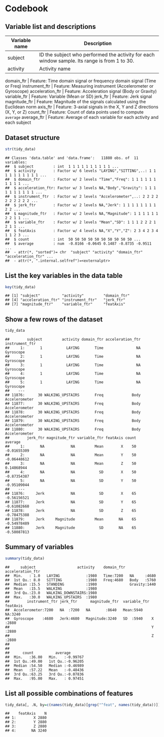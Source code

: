 Codebook
========

Variable list and descriptions
------------------------------

Variable name    | Description
-----------------|------------
subject          | ID the subject who performed the activity for each window sample. Its range is from 1 to 30.
activity         | Activity name

domain_ftr       | Feature: Time domain signal or frequency domain signal (Time or Freq)
instrument_ftr   | Feature: Measuring instrument (Accelerometer or Gyroscope)
acceleration_ftr | Feature: Acceleration signal (Body or Gravity)
variable_ftr     | Feature: Variable (Mean or SD)
jerk_ftr         | Feature: Jerk signal
magnitude_ftr    | Feature: Magnitude of the signals calculated using the Euclidean norm
axis_ftr         | Feature: 3-axial signals in the X, Y and Z directions (X, Y, or Z)
count_ftr        | Feature: Count of data points used to compute `average`
average_ftr      | Feature: Average of each variable for each activity and each subject


Dataset structure
-----------------


```r
str(tidy_data)
```

```
## Classes 'data.table' and 'data.frame':	11880 obs. of  11 variables:
##  $ subject         : int  1 1 1 1 1 1 1 1 1 1 ...
##  $ activity        : Factor w/ 6 levels "LAYING","SITTING",..: 1 1 1 1 1 1 1 1 1 1 ...
##  $ domain_ftr      : Factor w/ 2 levels "Time","Freq": 1 1 1 1 1 1 1 1 1 1 ...
##  $ acceleration_ftr: Factor w/ 3 levels NA,"Body","Gravity": 1 1 1 1 1 1 1 1 1 1 ...
##  $ instrument_ftr  : Factor w/ 2 levels "Accelerometer",..: 2 2 2 2 2 2 2 2 2 2 ...
##  $ jerk_ftr        : Factor w/ 2 levels NA,"Jerk": 1 1 1 1 1 1 1 1 2 2 ...
##  $ magnitude_ftr   : Factor w/ 2 levels NA,"Magnitude": 1 1 1 1 1 1 2 2 1 1 ...
##  $ variable_ftr    : Factor w/ 2 levels "Mean","SD": 1 1 1 2 2 2 1 2 1 1 ...
##  $ featAxis        : Factor w/ 4 levels NA,"X","Y","Z": 2 3 4 2 3 4 1 1 2 3 ...
##  $ count           : int  50 50 50 50 50 50 50 50 50 50 ...
##  $ average         : num  -0.0166 -0.0645 0.1487 -0.8735 -0.9511 ...
##  - attr(*, "sorted")= chr  "subject" "activity" "domain_ftr" "acceleration_ftr" ...
##  - attr(*, ".internal.selfref")=<externalptr>
```

List the key variables in the data table
----------------------------------------


```r
key(tidy_data)
```

```
## [1] "subject"          "activity"         "domain_ftr"      
## [4] "acceleration_ftr" "instrument_ftr"   "jerk_ftr"        
## [7] "magnitude_ftr"    "variable_ftr"     "featAxis"
```

Show a few rows of the dataset
------------------------------


```r
tidy_data
```

```
##        subject         activity domain_ftr acceleration_ftr instrument_ftr
##     1:       1           LAYING       Time               NA      Gyroscope
##     2:       1           LAYING       Time               NA      Gyroscope
##     3:       1           LAYING       Time               NA      Gyroscope
##     4:       1           LAYING       Time               NA      Gyroscope
##     5:       1           LAYING       Time               NA      Gyroscope
##    ---                                                                    
## 11876:      30 WALKING_UPSTAIRS       Freq             Body  Accelerometer
## 11877:      30 WALKING_UPSTAIRS       Freq             Body  Accelerometer
## 11878:      30 WALKING_UPSTAIRS       Freq             Body  Accelerometer
## 11879:      30 WALKING_UPSTAIRS       Freq             Body  Accelerometer
## 11880:      30 WALKING_UPSTAIRS       Freq             Body  Accelerometer
##        jerk_ftr magnitude_ftr variable_ftr featAxis count     average
##     1:       NA            NA         Mean        X    50 -0.01655309
##     2:       NA            NA         Mean        Y    50 -0.06448612
##     3:       NA            NA         Mean        Z    50  0.14868944
##     4:       NA            NA           SD        X    50 -0.87354387
##     5:       NA            NA           SD        Y    50 -0.95109044
##    ---                                                               
## 11876:     Jerk            NA           SD        X    65 -0.56156521
## 11877:     Jerk            NA           SD        Y    65 -0.61082660
## 11878:     Jerk            NA           SD        Z    65 -0.78475388
## 11879:     Jerk     Magnitude         Mean       NA    65 -0.54978489
## 11880:     Jerk     Magnitude           SD       NA    65 -0.58087813
```

Summary of variables
--------------------


```r
summary(tidy_data)
```

```
##     subject                   activity    domain_ftr  acceleration_ftr
##  Min.   : 1.0   LAYING            :1980   Time:7200   NA     :4680    
##  1st Qu.: 8.0   SITTING           :1980   Freq:4680   Body   :5760    
##  Median :15.5   STANDING          :1980               Gravity:1440    
##  Mean   :15.5   WALKING           :1980                               
##  3rd Qu.:23.0   WALKING_DOWNSTAIRS:1980                               
##  Max.   :30.0   WALKING_UPSTAIRS  :1980                               
##        instrument_ftr jerk_ftr      magnitude_ftr  variable_ftr featAxis 
##  Accelerometer:7200   NA  :7200   NA       :8640   Mean:5940    NA:3240  
##  Gyroscope    :4680   Jerk:4680   Magnitude:3240   SD  :5940    X :2880  
##                                                                 Y :2880  
##                                                                 Z :2880  
##                                                                          
##                                                                          
##      count          average        
##  Min.   :36.00   Min.   :-0.99767  
##  1st Qu.:49.00   1st Qu.:-0.96205  
##  Median :54.50   Median :-0.46989  
##  Mean   :57.22   Mean   :-0.48436  
##  3rd Qu.:63.25   3rd Qu.:-0.07836  
##  Max.   :95.00   Max.   : 0.97451
```

List all possible combinations of features
------------------------------------------


```r
tidy_data[, .N, by=c(names(tidy_data)[grep("^feat", names(tidy_data))])]
```

```
##    featAxis    N
## 1:        X 2880
## 2:        Y 2880
## 3:        Z 2880
## 4:       NA 3240
```
